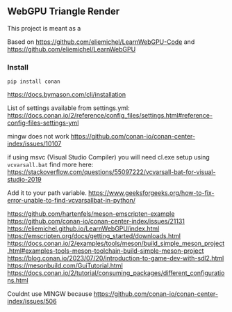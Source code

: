 ##  WebGPU Triangle Render

This project is meant as a 

Based on https://github.com/eliemichel/LearnWebGPU-Code and https://github.com/eliemichel/LearnWebGPU


### Install

`pip install conan`



https://docs.bymason.com/cli/installation

List of settings available from settings.yml:
https://docs.conan.io/2/reference/config_files/settings.html#reference-config-files-settings-yml

mingw does not work
https://github.com/conan-io/conan-center-index/issues/10107

if using msvc (Visual Studio Compiler) you will need cl.exe setup using `vcvarsall.bat` find more here:
https://stackoverflow.com/questions/55097222/vcvarsall-bat-for-visual-studio-2019

Add it to your path variable.
https://www.geeksforgeeks.org/how-to-fix-error-unable-to-find-vcvarsallbat-in-python/



https://github.com/hartenfels/meson-emscripten-example
https://github.com/conan-io/conan-center-index/issues/21131
https://eliemichel.github.io/LearnWebGPU/index.html
https://emscripten.org/docs/getting_started/downloads.html
https://docs.conan.io/2/examples/tools/meson/build_simple_meson_project.html#examples-tools-meson-toolchain-build-simple-meson-project
https://blog.conan.io/2023/07/20/introduction-to-game-dev-with-sdl2.html
https://mesonbuild.com/GuiTutorial.html
https://docs.conan.io/2/tutorial/consuming_packages/different_configurations.html

Couldnt use MINGW because
https://github.com/conan-io/conan-center-index/issues/506